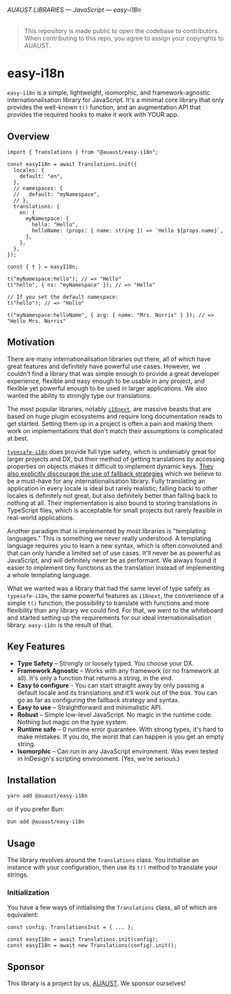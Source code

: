 ###### AUAUST LIBRARIES — JavaScript — easy-i18n

> This repository is made public to open the codebase to contributors.
> When contributing to this repo, you agree to assign your copyrights to AUAUST.

# easy-i18n

`easy-i18n` is a simple, lightweight, isomorphic, and framework-agnostic internationalisation library for JavaScript.
It's a minimal core library that only provides the well-known `t()` function, and an augmentation API that provides the required hooks to make it work with YOUR app.

## Overview

```tsx
import { Translations } from "@auaust/easy-i18n";

const easyI18n = await Translations.init({
  locales: {
    default: "en",
  },
  // namespaces: {
  //   default: "myNamespace",
  // },
  translations: {
    en: {
      myNamespace: {
        hello: "Hello",
        helloName: (props: { name: string }) => `Hello ${props.name}`,
      },
    },
  },
});

const { t } = easyI18n;

t("myNamespace:hello"); // => "Hello"
t("hello", { ns: "myNamespace" }); // => "Hello"

// If you set the default namespace:
t("hello"); // => "Hello"

t("myNamespace:helloName", { arg: { name: "Mrs. Norris" } }); // => "Hello Mrs. Norris"
```

## Motivation

There are many internationalisation libraries out there, all of which have great features and definitely have powerful use cases. However, we couldn't find a library that was simple enough to provide a great developer experience, flexible and easy enough to be usable in any project, and flexible yet powerful enough to be used in larger applications. We also wanted the ability to strongly type our translations.

The most popular libraries, notably [`i18next`](https://www.i18next.com), are massive beasts that are based on huge plugin ecosystems and require long documentation reads to get started. Setting them up in a project is often a pain and making them work on implementations that don't match their assumptions is complicated at best.

[`typesafe-i18n`](https://github.com/ivanhofer/typesafe-i18n) does provide full type safety, which is undeniably great for larger projects and DX, but their method of getting translations by accessing properties on objects makes it difficult to implement dynamic keys. [They also explicitly discourage the use of fallback strategies](https://github.com/ivanhofer/typesafe-i18n#how-can-i-use-my-base-translation-as-a-fallback-for-other-locales) which we believe to be a must-have for any internationalisation library. Fully translating an application in every locale is ideal but rarely realistic; falling backi to other locales is definitely not great, but also definitely better than falling back to nothing at all. Their implementation is also bound to storing translations in TypeScript files, which is acceptable for small projects but rarely feasible in real-world applications.

Another paradigm that is implemented by most libraries is "templating languages." This is something we never really understood. A templating language requires you to learn a new syntax, which is often convoluted and that can only handle a limited set of use cases. It'll never be as powerful as JavaScript, and will definitely never be as performant. We always found it easier to implement tiny functions as the translation instead of implementing a whole templating language.

What we wanted was a library that had the same level of type safety as `typesafe-i18n`, the same powerful features as `i18next`, the convenience of a simple `t()` function, the possibility to translate with functions and more flexibility than any library we could find. For that, we went to the whiteboard and started setting up the requirements for our ideal internationalisation library. `easy-i18n` is the result of that.

## Key Features

- **Type Safety** – Strongly or loosely typed. You choose your DX.
- **Framework Agnostic** – Works with any framework (or no framework at all). It's only a function that returns a string, in the end.
- **Easy to configure** - You can start straight away by only passing a default locale and its translations and it'll work out of the box. You can go as far as configuring the fallback strategy and syntax.
- **Easy to use** – Straightforward and minimalistic API.
- **Robust** – Simple low-level JavaScript. No magic in the runtime code. Nothing but magic on the type system.
- **Runtime safe** – 0 runtime error guarantee. With strong types, it's hard to make mistakes. If you do, the worst that can happen is you get an empty string.
- **Isomorphic** – Can run in any JavaScript environment. Was even tested in InDesign's scripting environment. (Yes, we're serious.)

## Installation

```sh
yarn add @auaust/easy-i18n
```

or if you prefer Bun:

```sh
bun add @auaust/easy-i18n
```

## Usage

The library revolves around the `Translations` class. You initialise an instance with your configuration, then use its `t()` method to translate your strings.

### Initialization

You have a few ways of initialising the `Translations` class, all of which are equivalent:

```tsx
const config: TranslationsInit = { ... };

const easyI18n = await Translations.init(config);
const easyI18n = await new Translations(config).init();
```

## Sponsor

This library is a project by us, [AUAUST](https://auaust.ch/). We sponsor ourselves!
